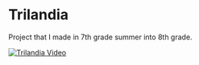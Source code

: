 # Trilandia
Project that I made in 7th grade summer into 8th grade.

[![Trilandia Video](https://i.postimg.cc/k4pMj4F0/trilandia.png)](https://www.youtube.com/watch?v=igztkap3kJk)






